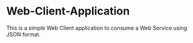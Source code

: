 Web-Client-Application
======================

This is a simple Web Client application to consume a Web Service using JSON format.
